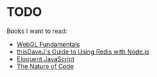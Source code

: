 # TODO

Books I want to read:

- [WebGL Fundamentals](https://webglfundamentals.org/webgl/lessons/webgl-fundamentals.html#toc)
- [thisDaveJ's Guide to Using Redis with Node.js](http://thisdavej.com/guides/redis-node/)
- [Eloquent JavaScript](http://eloquentjavascript.net/3rd_edition/)
- [The Nature of Code](http://natureofcode.com/)